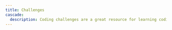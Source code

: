 ```yaml
---
title: Challenges
cascade:
  description: Coding challenges are a great resource for learning coding techniques and improve analytical thinking, this is a collection of challenges from different platforms.
---
```


